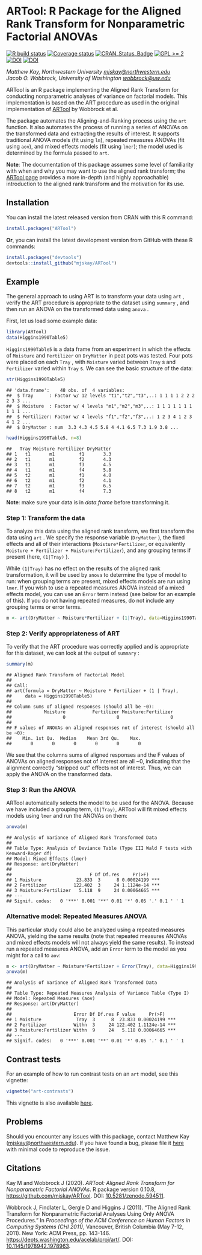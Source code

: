 
# ARTool: R Package for the Aligned Rank Transform for Nonparametric Factorial ANOVAs

[![R build
status](https://github.com/mjskay/ARTool/workflows/R-CMD-check/badge.svg)](https://github.com/mjskay/ARTool/actions)
[![Coverage
status](https://codecov.io/gh/mjskay/ARTool/branch/master/graph/badge.svg)](https://codecov.io/github/mjskay/ARTool?branch=master)
[![CRAN\_Status\_Badge](https://www.r-pkg.org/badges/version/ARTool)](https://CRAN.R-project.org/package=ARTool)
[![GPL
\>= 2](https://img.shields.io/badge/GPL-%E2%89%A52-brightgreen.svg)](https://cran.r-project.org/web/licenses/GPL-3)
[![DOI](https://zenodo.org/badge/19809/mjskay/ARTool.svg)](https://zenodo.org/badge/latestdoi/19809/mjskay/ARTool)
[![DOI](https://img.shields.io/badge/DOI-10.1145%2F1978942.1978963-blue.svg)](https://dx.doi.org/10.1145/1978942.1978963)

*Matthew Kay, Northwestern University <mjskay@northwestern.edu>*<br>
*Jacob O. Wobbrock, University of Washington <wobbrock@uw.edu>*

ARTool is an R package implementing the Aligned Rank Transform for
conducting nonparametric analyses of variance on factorial models. This
implementation is based on the ART procedure as used in the original
implementation of
[ARTool](https://depts.washington.edu/acelab/proj/art/) by Wobbrock et
al.

The package automates the Aligning-and-Ranking process using the `art`
function. It also automates the process of running a series of ANOVAs on
the transformed data and extracting the results of interest. It supports
traditional ANOVA models (fit using `lm`), repeated measures ANOVAs (fit
using `aov`), and mixed effects models (fit using `lmer`); the model
used is determined by the formula passed to `art`.

**Note**: The documentation of this package assumes some level of
familiarity with when and why you may want to use the aligned rank
transform; the [ARTool
page](https://depts.washington.edu/acelab/proj/art/) provides a more
in-depth (and highly approachable) introduction to the aligned rank
transform and the motivation for its use.

## Installation

You can install the latest released version from CRAN with this R
command:

``` r
install.packages("ARTool")
```

**Or**, you can install the latest development version from GitHub with
these R commands:

``` r
install.packages("devtools")
devtools::install_github("mjskay/ARTool")
```

## Example

The general approach to using ART is to transform your data using `art`
, verify the ART procedure is appropriate to the dataset using `summary`
, and then run an ANOVA on the transformed data using `anova` .

First, let us load some example data:

``` r
library(ARTool)
data(Higgins1990Table5)
```

`Higgins1990Table5` is a data frame from an experiment in which the
effects of `Moisture` and `Fertilizer` on `DryMatter` in peat pots was
tested. Four pots were placed on each `Tray` , with `Moisture` varied
between `Tray` s and `Fertilizer` varied within `Tray` s. We can see the
basic structure of the data:

``` r
str(Higgins1990Table5)
```

    ## 'data.frame':    48 obs. of  4 variables:
    ##  $ Tray      : Factor w/ 12 levels "t1","t2","t3",..: 1 1 1 1 2 2 2 2 3 3 ...
    ##  $ Moisture  : Factor w/ 4 levels "m1","m2","m3",..: 1 1 1 1 1 1 1 1 1 1 ...
    ##  $ Fertilizer: Factor w/ 4 levels "f1","f2","f3",..: 1 2 3 4 1 2 3 4 1 2 ...
    ##  $ DryMatter : num  3.3 4.3 4.5 5.8 4 4.1 6.5 7.3 1.9 3.8 ...

``` r
head(Higgins1990Table5, n=8)
```

    ##   Tray Moisture Fertilizer DryMatter
    ## 1   t1       m1         f1       3.3
    ## 2   t1       m1         f2       4.3
    ## 3   t1       m1         f3       4.5
    ## 4   t1       m1         f4       5.8
    ## 5   t2       m1         f1       4.0
    ## 6   t2       m1         f2       4.1
    ## 7   t2       m1         f3       6.5
    ## 8   t2       m1         f4       7.3

**Note**: make sure your data is in _data.frame_ before transforming it.

### Step 1: Transform the data

To analyze this data using the aligned rank transform, we first
transform the data using `art` . We specify the response variable
(`DryMatter` ), the fixed effects and all of their interactions
(`Moisture*Fertilizer`, or equivalently `Moisture + Fertilizer +
Moisture:Fertilizer`), and any grouping terms if present (here,
`(1|Tray)` ).

While `(1|Tray)` has no effect on the results of the aligned rank
transformation, it will be used by `anova` to determine the type of
model to run: when grouping terms are present, mixed effects models are
run using `lmer`. If you wish to use a repeated measures ANOVA instead
of a mixed effects model, you can use an `Error` term instead (see below
for an example of this). If you do not having repeated measures, do not
include any grouping terms or error terms.

``` r
m <- art(DryMatter ~ Moisture*Fertilizer + (1|Tray), data=Higgins1990Table5)
```

### Step 2: Verify appropriateness of ART

To verify that the ART procedure was correctly applied and is
appropriate for this dataset, we can look at the output of `summary` :

``` r
summary(m)
```

    ## Aligned Rank Transform of Factorial Model
    ##
    ## Call:
    ## art(formula = DryMatter ~ Moisture * Fertilizer + (1 | Tray),
    ##     data = Higgins1990Table5)
    ##
    ## Column sums of aligned responses (should all be ~0):
    ##            Moisture          Fertilizer Moisture:Fertilizer
    ##                   0                   0                   0
    ##
    ## F values of ANOVAs on aligned responses not of interest (should all be ~0):
    ##    Min. 1st Qu.  Median    Mean 3rd Qu.    Max.
    ##       0       0       0       0       0       0

We see that the columns sums of aligned responses and the F values of
ANOVAs on aligned responses not of interest are all \~0, indicating that
the alignment correctly “stripped out” effects not of interest. Thus, we
can apply the ANOVA on the transformed data.

### Step 3: Run the ANOVA

ARTool automatically selects the model to be used for the ANOVA. Because
we have included a grouping term, `(1|Tray)`, ARTool will fit mixed
effects models using `lmer` and run the ANOVAs on them:

``` r
anova(m)
```

    ## Analysis of Variance of Aligned Rank Transformed Data
    ##
    ## Table Type: Analysis of Deviance Table (Type III Wald F tests with Kenward-Roger df)
    ## Model: Mixed Effects (lmer)
    ## Response: art(DryMatter)
    ##
    ##                             F Df Df.res     Pr(>F)
    ## 1 Moisture             23.833  3      8 0.00024199 ***
    ## 2 Fertilizer          122.402  3     24 1.1124e-14 ***
    ## 3 Moisture:Fertilizer   5.118  9     24 0.00064665 ***
    ## ---
    ## Signif. codes:   0 '***' 0.001 '**' 0.01 '*' 0.05 '.' 0.1 ' ' 1

### Alternative model: Repeated Measures ANOVA

This particular study could also be analyzed using a repeated measures
ANOVA, yielding the same results (note that repeated measures ANOVAs and
mixed effects models will not always yield the same results). To instead
run a repeated measures ANOVA, add an `Error` term to the model as you
might for a call to `aov`:

``` r
m <- art(DryMatter ~ Moisture*Fertilizer + Error(Tray), data=Higgins1990Table5)
anova(m)
```

    ## Analysis of Variance of Aligned Rank Transformed Data
    ##
    ## Table Type: Repeated Measures Analysis of Variance Table (Type I)
    ## Model: Repeated Measures (aov)
    ## Response: art(DryMatter)
    ##
    ##                       Error Df Df.res F value     Pr(>F)
    ## 1 Moisture             Tray  3      8  23.833 0.00024199 ***
    ## 2 Fertilizer          Withn  3     24 122.402 1.1124e-14 ***
    ## 3 Moisture:Fertilizer Withn  9     24   5.118 0.00064665 ***
    ## ---
    ## Signif. codes:   0 '***' 0.001 '**' 0.01 '*' 0.05 '.' 0.1 ' ' 1

## Contrast tests

For an example of how to run contrast tests on an `art` model, see this
vignette:

``` r
vignette("art-contrasts")
```

This vignette is also available
[here](https://cran.r-project.org/package=ARTool/vignettes/art-contrasts.html).

## Problems

Should you encounter any issues with this package, contact Matthew Kay
(<mjskay@northwestern.edu>). If you have found a bug, please file it
[here](https://github.com/mjskay/ARTool/issues/new) with minimal code to
reproduce the issue.

## Citations

Kay M and Wobbrock J (2020). *ARTool: Aligned Rank Transform for
Nonparametric Factorial ANOVAs*. R package version 0.10.8,
<https://github.com/mjskay/ARTool>. DOI:
[10.5281/zenodo.594511](https://dx.doi.org/10.5281/zenodo.594511).

Wobbrock J, Findlater L, Gergle D and Higgins J (2011). “The Aligned
Rank Transform for Nonparametric Factorial Analyses Using Only ANOVA
Procedures.” In *Proceedings of the ACM Conference on Human Factors in
Computing Systems (CHI 2011)*, Vancouver, British Columbia (May 7-12,
2011). New York: ACM Press, pp. 143-146.
<https://depts.washington.edu/acelab/proj/art/>. DOI:
[10.1145/1978942.1978963](https://dx.doi.org/10.1145/1978942.1978963).
